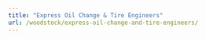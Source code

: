 ```yaml
---
title: "Express Oil Change & Tire Engineers"
url: /woodstock/express-oil-change-and-tire-engineers/
---
```

